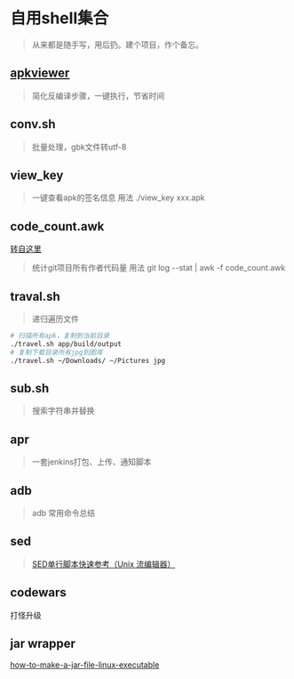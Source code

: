 # 自用shell集合

> 从来都是随手写，用后扔。建个项目，作个备忘。

## [apkviewer](https://github.com/laxian/shell/blob/master/apkviewer/README.MD)

> 简化反编译步骤，一键执行，节省时间

## conv.sh

> 批量处理，gbk文件转utf-8

## view_key

> 一键查看apk的签名信息
用法 ./view_key xxx.apk

## code_count.awk

[转自这里](https://blog.csdn.net/starsionblog/article/details/75409867)
> 统计git项目所有作者代码量
用法 git log --stat | awk -f code_count.awk

## traval.sh

> 递归遍历文件

```zsh
# 扫描所有apk，复制到当前目录
./travel.sh app/build/output 
# 复制下载目录所有jpg到图库
./travel.sh ~/Downloads/ ~/Pictures jpg
```

## sub.sh

> 搜索字符串并替换

## apr

> 一套jenkins打包、上传、通知脚本

## adb

> adb 常用命令总结

## sed

> [SED单行脚本快速参考（Unix 流编辑器）](http://sed.sourceforge.net/sed1line_zh-CN.html)

## codewars

打怪升级

## jar wrapper

[how-to-make-a-jar-file-linux-executable](https://coderwall.com/p/ssuaxa/how-to-make-a-jar-file-linux-executable)
